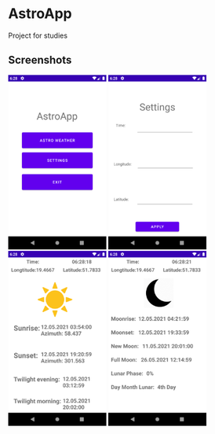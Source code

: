 # AstroApp
Project for studies

## Screenshots
<div class="image">
  <img src="mainScreen.png" width="200">
  <img src="settingsScreen.png" width="200"> <br>
  <img src="sunScreen.png" width="200"> 
  <img src="moonScreen.png" width="200">
</div>
  
